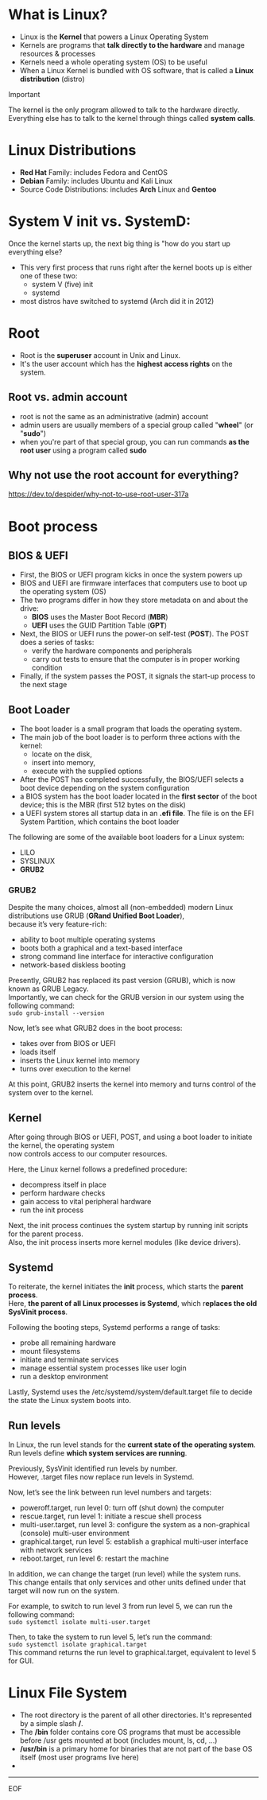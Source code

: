 # What is Linux?

- Linux is the **Kernel** that powers a Linux Operating System 
- Kernels are programs that **talk directly to the hardware** and manage resources & processes
- Kernels need a whole operating system (OS) to be useful
- When a Linux Kernel is bundled with OS software, that is called a **Linux distribution** (distro)

>[!important]
>The kernel is the only program allowed to talk to the hardware directly.<br>
>Everything else has to talk to the kernel through things called **system calls**.

# Linux Distributions

- **Red Hat** Family: includes Fedora and CentOS
- **Debian** Family: includes Ubuntu and Kali Linux
- Source Code Distributions: includes **Arch** Linux and **Gentoo**

# System V init vs. SystemD: 

Once the kernel starts up, the next big thing is "how do you start up everything else?  
- This very first process that runs right after the kernel boots up is either one of these two:
  - system V (five) init
  - systemd 
- most distros have switched to systemd (Arch did it in 2012) 

# Root

- Root is the **superuser** account in Unix and Linux.  
- It's the user account which has the **highest access rights** on the system.

## Root vs. admin account

- root is not the same as an administrative (admin) account
- admin users are usually members of a special group called "**wheel**" (or "**sudo**")
- when you're part of that special group, you can run commands **as the root user** using a program called **sudo**

## Why not use the root account for everything?

https://dev.to/despider/why-not-to-use-root-user-317a 

# Boot process

## BIOS & UEFI

- First, the BIOS or UEFI program kicks in once the system powers up
- BIOS and UEFI are firmware interfaces that computers use to boot up the operating system (OS)
- The two programs differ in how they store metadata on and about the drive:
  - **BIOS** uses the Master Boot Record (**MBR**)
  - **UEFI** uses the GUID Partition Table (**GPT**)
- Next, the BIOS or UEFI runs the power-on self-test (**POST**). The POST does a series of tasks:
  - verify the hardware components and peripherals
  - carry out tests to ensure that the computer is in proper working condition
- Finally, if the system passes the POST, it signals the start-up process to the next stage

## Boot Loader

- The boot loader is a small program that loads the operating system.
- The main job of the boot loader is to perform three actions with the kernel:
  - locate on the disk,
  - insert into memory,
  - execute with the supplied options
- After the POST has completed successfully, the BIOS/UEFI selects a boot device depending on the system configuration 
- a BIOS system has the boot loader located in the **first sector** of the boot device; this is the MBR (first 512 bytes on the disk)
- a UEFI system stores all startup data in an **.efi file**. The file is on the EFI System Partition, which contains the boot loader

The following are some of the available boot loaders for a Linux system:
- LILO
- SYSLINUX
- **GRUB2**

### GRUB2

Despite the many choices, almost all (non-embedded) modern Linux distributions use GRUB (**GRand Unified Boot Loader**),  
because it’s very feature-rich: 
- ability to boot multiple operating systems
- boots both a graphical and a text-based interface
- strong command line interface for interactive configuration
- network-based diskless booting

Presently, GRUB2 has replaced its past version (GRUB), which is now known as GRUB Legacy.  
Importantly, we can check for the GRUB version in our system using the following command:  
`sudo grub-install --version`  

Now, let’s see what GRUB2 does in the boot process:
- takes over from BIOS or UEFI
- loads itself
- inserts the Linux kernel into memory
- turns over execution to the kernel

At this point, GRUB2 inserts the kernel into memory and turns control of the system over to the kernel.

## Kernel

After going through BIOS or UEFI, POST, and using a boot loader to initiate the kernel, the operating system  
now controls access to our computer resources.  

Here, the Linux kernel follows a predefined procedure: 
- decompress itself in place
- perform hardware checks
- gain access to vital peripheral hardware
- run the init process

Next, the init process continues the system startup by running init scripts for the parent process.  
Also, the init process inserts more kernel modules (like device drivers).  

## Systemd

To reiterate, the kernel initiates the **init** process, which starts the **parent process**.  
Here, **the parent of all Linux processes is Systemd**, which r**eplaces the old SysVinit process**.  

Following the booting steps, Systemd performs a range of tasks:
- probe all remaining hardware
- mount filesystems
- initiate and terminate services
- manage essential system processes like user login
- run a desktop environment

Lastly, Systemd uses the /etc/systemd/system/default.target file to decide the state the Linux system boots into.

## Run levels

In Linux, the run level stands for the **current state of the operating system**.  
Run levels define **which system services are running**.  

Previously, SysVinit identified run levels by number.  
However, .target files now replace run levels in Systemd.  

Now, let’s see the link between run level numbers and targets:
- poweroff.target, run level 0: turn off (shut down) the computer
- rescue.target, run level 1: initiate a rescue shell process
- multi-user.target, run level 3: configure the system as a non-graphical (console) multi-user environment
- graphical.target, run level 5: establish a graphical multi-user interface with network services
- reboot.target, run level 6: restart the machine

In addition, we can change the target (run level) while the system runs.  
This change entails that only services and other units defined under that target will now run on the system.  

For example, to switch to run level 3 from run level 5, we can run the following command:  
`sudo systemctl isolate multi-user.target`  

Then, to take the system to run level 5, let’s run the command:  
`sudo systemctl isolate graphical.target`  
This command returns the run level to graphical.target, equivalent to level 5 for GUI.

# Linux File System

- The root directory is the parent of all other directories. It's represented by a simple slash **/**.
- The **/bin** folder contains core OS programs that must be accessible before /usr gets mounted at boot (includes mount, ls, cd, ...)
- **/usr/bin** is a primary home for binaries that are not part of the base OS itself (most user programs live here)
- 



---
EOF
